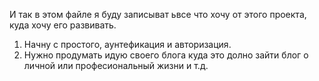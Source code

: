 И так в этом файле я буду записыват ьвсе что хочу от этого проекта, куда хочу его развивать. 
1. Начну с простого, аунтефикация и авторизация.
2. Нужно продумать идую своего блога куда это долно зайти блог о личной или професиональный жизни и т.д.
